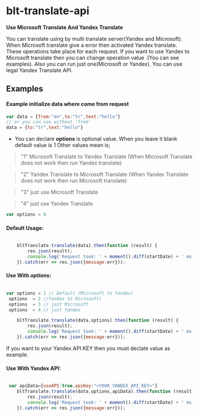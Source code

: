 # blt-translate-api

**Use Microsoft Translate And Yandex Translate**

You can translate using by multi translate server(Yandex and Microsoft). 
When Microsoft translate give a error then activated Yandex translate. These operations take place for each request.
If you want to use Yandex to Microsoft translate then you can change operation value .(You can see examples). 
Also you can run just one(Microsoft or Yandex).
You can use legal Yandex Translate API.

## Examples

#### Example initialize data where come from request

``` javascript
var data = {from:"en",to:"tr",text:"hello"}
// or you can use without 'from'
data = {to:"tr",text:"hello"}

 ```

- You can declare **options** is optional value. When you leave it blank default value is 1
Other values mean is;

> "1" Microsoft Translate  to Yandex Translate (When Microsoft Translate does not work then run Yandex translate)

> "2" Yandex Translate to Microsoft Translate  (When Yandex Translate does not work then run Microsoft translate)

> "3" just use Microsoft Translate

> "4" just use Yandex Translate

``` javascript
var options = 4

```

#### Default Usage:

``` javascript

    bltTranslate.translate(data).then(function (result) {
        res.json(result);
        console.log('Request took: ' + moment().diff(startDate) + ' ms.');
    }).catch(err => res.json({message:err}));

```

#### Use With *options*:

``` javascript

var options = 1 // Default (Microsoft to Yandex)
 options  = 2 //Yandex to Microsoft)
 options  = 3 // just Microsoft
 options  = 4 // just Yandex

    bltTranslate.translate(data,options).then(function (result) {
        res.json(result);
        console.log('Request took: ' + moment().diff(startDate) + ' ms.');
    }).catch(err => res.json({message:err}));

```


If you want to your Yandex API KEY  then you must declate value as example. 

#### Use With Yandex API:

``` javascript

 var apiData={useAPI:true,apiKey:"<YOUR_YANDEX_API_KEY>"}
    bltTranslate.translate(data,options,apiData).then(function (result) {
        res.json(result);
        console.log('Request took: ' + moment().diff(startDate) + ' ms.');
    }).catch(err => res.json({message:err}));

```
